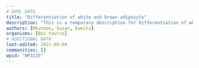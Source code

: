 ```yaml
---
# GPML DATA
title: "Differentiation of white and brown adipocyte"
description: "This is a temporary description for Differentiation of white and brown adipocyte"
authors: [Mkutmon, Susan, Eweitz]
organisms: [Bos taurus]
# ADDITIONAL DATA
last-edited: 2021-05-09
communities: []
wpid: "WP3225"
---
```

